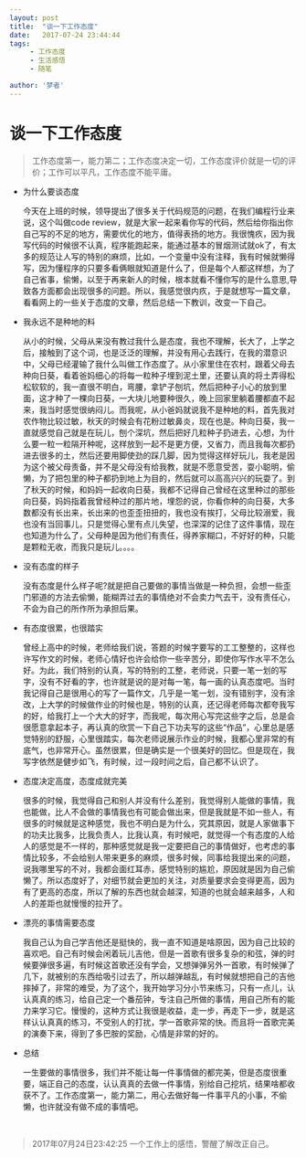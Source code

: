 ```yaml
---
layout: post
title:  "谈一下工作态度"
date:   2017-07-24 23:44:44
tags:
     - 工作态度
     - 生活感悟
     - 随笔

author: '梦者'
---
```


# 谈一下工作态度

> 工作态度第一，能力第二；工作态度决定一切，工作态度评价就是一切的评价；工作可以平凡，工作态度不能平庸。



* 为什么要谈态度

  今天在上班的时候，领导提出了很多关于代码规范的问题，在我们编程行业来说，这个叫做code review，就是大家一起来看你写的代码，然后给你指出你自己写的不足的地方，需要优化的地方，值得表扬的地方。我很愧疚，因为我写代码的时候很不认真，程序能跑起来，能通过基本的冒烟测试就ok了，有太多的规范让人写的特别的麻烦，比如，一个变量中没有注释，我有时候就懒得写，因为懂程序的只要多看俩眼就知道是什么了，但是每个人都这样想，为了自己省事，偷懒，以至于再来新人的时候，根本就看不懂你写的是什么意思,导致各方面都会出现很多的问题。所以，我感觉很内疚，于是就想写一篇文章，看看网上的一些关于态度的文章，然后总结一下教训，改变一下自己。


* 我永远不是种地的料

  从小的时候，父母从来没有教过我什么是态度，我也不理解，长大了，上学之后，接触到了这个词，也是泛泛的理解，并没有用心去践行，在我的潜意识中，父母已经灌输了我什么叫做工作态度了。从小家里住在农村，跟着父母去种向日葵，看着爸妈细心的将每一粒种子埋到泥土里，还要认真的将土弄得松松软软的，我一直很不明白，弯腰，拿铲子刨坑，然后把种子小心的放到里面，这才种了一棵向日葵，一大块儿地要种很久，晚上回家里躺着腰都直不起来，我当时感觉很纳闷儿。而我呢，从小爸妈就说我不是种地的料，首先我对农作物比较过敏，秋天的时候会有花粉过敏鼻炎，现在也是。种向日葵，我一直就感觉自己就是在玩儿，刨个深坑，然后把好几粒种子扔进去，心想，为什么要一粒一粒隔开种呢，这样放到一起不是更方便，又省力，而且我每次都扔进去很多的土，然后还要用脚使劲的踩几脚，因为觉得这样好玩儿，我老是因为这个被父母责备，并不是父母没有给我教，就是不愿意受苦，耍小聪明，偷懒，为了把包里的种子都扔到地上为目的，然后就可以高高兴兴的玩耍了。到了秋天的时候，和妈妈一起收向日葵，我都不记得自己曾经在这里种过的那些向日葵，妈妈指着我曾经种过的那片地，埋怨的说，你看你种的向日葵，大多数都没有长出来，长出来的也歪歪扭扭的，我也没有挨打，父母比较溺爱，我也没有当回事儿，只是觉得心里有点儿失望，也深深的记住了这件事情，现在也知道为什么了，父母种是因为他们有责任，得养家糊口，不好好的种，只能是颗粒无收，而我只是玩儿。。。。

* 没有态度的样子

  没有态度是什么样子呢?就是把自己要做的事情当做是一种负担，会想一些歪门邪道的方法去偷懒，能糊弄过去的事情绝对不会卖力气去干，没有责任心，不会为自己的所作所为承担后果。

* 有态度很累，也很踏实

  曾经上高中的时候，老师给我们说，答题的时候字要写的工工整整的，这样也许写作文的时候，老师心情好也许会给你一些辛苦分，即使你写作水平不怎么好。为此，我们特别的认真，写的特别的工整，老师说，只要一笔一划的写字，没有不好看的字，也许就是说的是对每一笔，每一画的认真态度吧。当时我记得自己是很用心的写了一篇作文，几乎是一笔一划，没有错别字，没有涂改，上大学的时候做作业的时候也是，特别的认真，还记得老师每次都夸我写的好，给我打上一个大大的好字，而我呢，每次用心写完这些字之后，总是会很愿意拿起本子，再认真的欣赏一下自己下功夫写的这些“作品”，心里总是感觉特别的舒服，心里很踏实，每次老师说展示作业的时候，我都心里非常的有底气，也非常开心。虽然很累，但是确实是一个很美好的回忆。但是现在，我写字依然是健步如飞，有时候，过一段时间之后，自己都不认识了。

* 态度决定高度，态度成就完美

  很多的时候，我觉得自己和别人并没有什么差别，我觉得别人能做的事情，我也能做，比人不会做的事情我也有可能会做出来，但是我就是不如一些人，有很多的时候就是这种感觉，我也不明白是为什么，究其原因，就是人家做事下的功夫比我多，比我负责人，比我认真，有时候吧，就觉得一个有态度的人给人的感觉是不一样的，那种感觉就是我一定要把自己的事情做好，也考虑的事情比较多，不会给别人带来更多的麻烦，很多时候，同事给我提出来的问题，说我哪里写的不对，我都会面红耳赤，感觉特别的尴尬，原因就是因为自己偷懒了。所以态度好了，对细节就会更加的关注，对质量要求会变得更高，因为有了更高的态度，所以了解的东西也就会越深，知道的也就会越来越多，人和人的差距也就慢慢的拉开了。

* 漂亮的事情需要态度

  我自己认为自己学吉他还是挺快的，我一直不知道是啥原因，因为自己比较的喜欢吧。自己有时候会闲着玩儿吉他，但是一首歌有很多复杂的和弦，弹的时候要弹很多遍，有时候这首歌还没有学会，又想弹弹另外一首歌，有时候弹了几下，就被别的东西给吸引过去了，所以越弹越乱，有时候就想把自己的吉他摔掉了，非常的难受，为了这个，我开始学习分小节来练习，只有一点儿，认认真真的练习，给自己定一个番茄钟，专注自己所做的事情，用自己所有的能力来学习它。慢慢的，这种方式让我很是收益，走一步，再走下一步，就是这样认认真真的练习，不受别人的打扰，学一首歌非常的快。而且将一首歌完美的演奏下来，得到了多巴胺的奖励，心情是非常的好的。

* 总结

  一生要做的事情很多，我们并不能让每一件事情做的都完美，但是态度很重要，端正自己的态度，认认真真的去做一件事情，别给自己挖坑，结果啥都收获不了。工作态度第一，能力第二，用心去做好每一件事平凡的小事，不偷懒，也许就没有做不成的事情吧。

  ​

> 2017年07月24日23:42:25     一个工作上的感悟，警醒了解改正自己。